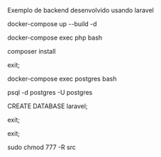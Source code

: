 Exemplo de backend desenvolvido usando laravel

docker-compose up --build -d

docker-compose exec php bash

composer install

exit;

docker-compose exec postgres bash

psql -d postgres -U postgres

CREATE DATABASE laravel;

exit;

exit;

sudo chmod 777 -R src
